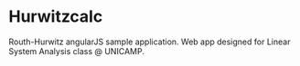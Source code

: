 # Hurwitzcalc
Routh-Hurwitz angularJS sample application. Web app designed for Linear System Analysis class @ UNICAMP.
